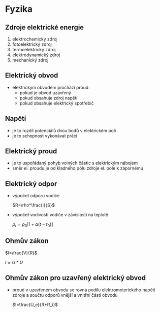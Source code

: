 # Fyzika

## Zdroje elektrické energie

1. elektrochemický zdroj
2. fotoelektrický zdroj
3. termoelektrický zdroj
4. elektrodynamický zdroj
5. mechanický zdroj

## Elektrický obvod

+ elektrickým obvodem prochází proud:
  + pokud je obvod uzavřený
  + pokud obsahuje zdroj napětí
  + pokud obsahuje elektrický spotřebič

## Napětí

+ je to rozdíl potenciálů dvou bodů v elektrickém poli
+ je to schopnost vykonávat práci

## Elektrický proud

+ je to uspořádaný pohyb volných částic s elektrickým nábojem
+ směr el. proudu je od kladného pólu zdroje el. pole k zápornému

## Elektrický odpor

+ výpočet odporu vodiče

    $R=\rho*\frac{l}{S}$

+ výpočet vodivosti vodiče v závislosti na teplotě

    $\rho_t=\rho_0[1+\alpha(t-t_0)]$

## Ohmův zákon

$I=\frac{V}{R}$

$I=G*U$

## Ohmův zákon pro uzavřený elektrický obvod

+ proud v uzavřeném obvodu se rovná podílu elektromotorického napětí zdroje a součtu odporů vnější a vnitřní části obvodu

    $I=\frac{U_e}{R+R_i}$
